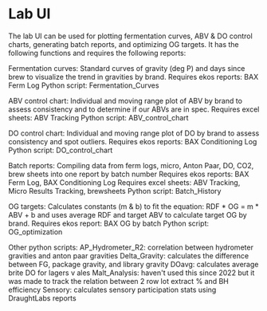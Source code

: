 # Lab UI
The lab UI can be used for plotting fermentation curves, ABV & DO control charts, generating batch reports, and optimizing OG targets. It has the following functions and requires the following reports:

Fermentation curves:
Standard curves of gravity (deg P) and days since brew to visualize the trend in gravities by brand.
Requires ekos reports: BAX Ferm Log
Python script: Fermentation_Curves

ABV control chart:
Individual and moving range plot of ABV by brand to assess consistency and to determine if our ABVs are in spec.
Requires excel sheets: ABV Tracking
Python script: ABV_control_chart

DO control chart:
Individual and moving range plot of DO by brand to assess consistency and spot outliers.
Requires ekos reports: BAX Conditioning Log
Python script: DO_control_chart

Batch reports:
Compiling data from ferm logs, micro, Anton Paar, DO, CO2, brew sheets into one report by batch number
Requires ekos reports: BAX Ferm Log, BAX Conditioning Log
Requires excel sheets: ABV Tracking, Micro Results Tracking, brewsheets
Python script: Batch_History

OG targets:
Calculates constants (m & b) to fit the equation: RDF * OG = m * ABV + b and uses average RDF and target ABV to calculate target OG by brand.
Requires ekos report: BAX OG by batch
Python script: OG_optimization

Other python scripts:
AP_Hydrometer_R2: correlation between hydrometer gravities and anton paar gravities
Delta_Gravity: calculates the difference between FG, package gravity, and library gravity
DOavg: calculates average brite DO for lagers v ales
Malt_Analysis: haven't used this since 2022 but it was made to track the relation between 2 row lot extract % and BH efficiency
Sensory: calculates sensory participation stats using DraughtLabs reports
